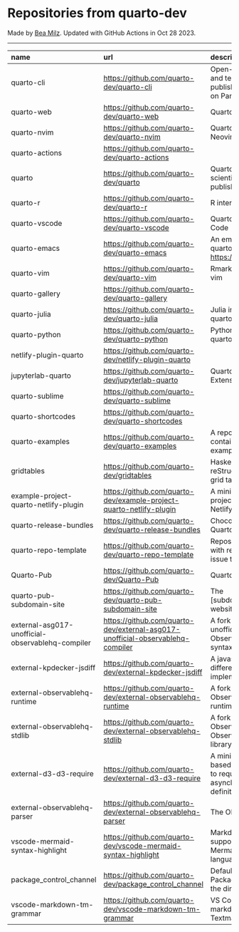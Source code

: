 # Repositories from quarto-dev
Made by [Bea Milz](https://twitter.com/beamilz).
Updated with GitHub Actions in Oct 28 2023.
<hr> 

|name                                             |url                                                                            |description                                                                         | stars| forks| open_issues|
|:------------------------------------------------|:------------------------------------------------------------------------------|:-----------------------------------------------------------------------------------|-----:|-----:|-----------:|
|quarto-cli                                       |https://github.com/quarto-dev/quarto-cli                                       |Open-source scientific and technical publishing system built on Pandoc.             |  2643|   226|        1054|
|quarto-web                                       |https://github.com/quarto-dev/quarto-web                                       |Quarto website                                                                      |   194|   543|          18|
|quarto-nvim                                      |https://github.com/quarto-dev/quarto-nvim                                      |Quarto mode for Neovim                                                              |   164|     6|           7|
|quarto-actions                                   |https://github.com/quarto-dev/quarto-actions                                   |                                                                                    |   156|    37|          28|
|quarto                                           |https://github.com/quarto-dev/quarto                                           |Quarto open-source scientific and technical publishing system                       |   140|    14|         101|
|quarto-r                                         |https://github.com/quarto-dev/quarto-r                                         |R interface to quarto-cli                                                           |   114|    16|          34|
|quarto-vscode                                    |https://github.com/quarto-dev/quarto-vscode                                    |Quarto extension for VS Code                                                        |   110|    12|           0|
|quarto-emacs                                     |https://github.com/quarto-dev/quarto-emacs                                     |An emacs mode for quarto: https://quarto.org                                        |   103|    10|           9|
|quarto-vim                                       |https://github.com/quarto-dev/quarto-vim                                       |Rmarkdown support for vim                                                           |    54|    11|           4|
|quarto-gallery                                   |https://github.com/quarto-dev/quarto-gallery                                   |                                                                                    |    29|    19|           0|
|quarto-julia                                     |https://github.com/quarto-dev/quarto-julia                                     |Julia interface to quarto-cli                                                       |    16|     0|           6|
|quarto-python                                    |https://github.com/quarto-dev/quarto-python                                    |Python interface to quarto-cli                                                      |    13|     0|           1|
|netlify-plugin-quarto                            |https://github.com/quarto-dev/netlify-plugin-quarto                            |                                                                                    |    10|     1|           5|
|jupyterlab-quarto                                |https://github.com/quarto-dev/jupyterlab-quarto                                |Quarto JupyterLab Extension                                                         |     9|     1|           0|
|quarto-sublime                                   |https://github.com/quarto-dev/quarto-sublime                                   |                                                                                    |     9|     2|           2|
|quarto-shortcodes                                |https://github.com/quarto-dev/quarto-shortcodes                                |                                                                                    |     8|     2|           2|
|quarto-examples                                  |https://github.com/quarto-dev/quarto-examples                                  |A repository of self-contained quarto examples                                      |     7|     1|           1|
|gridtables                                       |https://github.com/quarto-dev/gridtables                                       |Haskell parser for reStructuredText-style grid tables.                              |     2|     0|           5|
|example-project-quarto-netlify-plugin            |https://github.com/quarto-dev/example-project-quarto-netlify-plugin            |A minimal Quarto project using Quarto's Netlify plugin                              |     2|     0|           0|
|quarto-release-bundles                           |https://github.com/quarto-dev/quarto-release-bundles                           |Chocolatey package for Quarto                                                       |     1|     0|           2|
|quarto-repo-template                             |https://github.com/quarto-dev/quarto-repo-template                             |Repository template with readme styling, issue templates, etc                       |     0|     0|           0|
|Quarto-Pub                                       |https://github.com/quarto-dev/Quarto-Pub                                       |Quarto Pub                                                                          |     0|     0|           2|
|quarto-pub-subdomain-site                        |https://github.com/quarto-dev/quarto-pub-subdomain-site                        |The [subdomain].quarto.pub website                                                  |     0|     0|           0|
|external-asg017-unofficial-observablehq-compiler |https://github.com/quarto-dev/external-asg017-unofficial-observablehq-compiler |A fork of @asg017's unofficial compiler for Observable notebook syntax              |     0|     1|           0|
|external-kpdecker-jsdiff                         |https://github.com/quarto-dev/external-kpdecker-jsdiff                         |A javascript text differencing implementation.                                      |     0|     0|           0|
|external-observablehq-runtime                    |https://github.com/quarto-dev/external-observablehq-runtime                    |A fork of the Observable dataflow runtime.                                          |     0|     0|           0|
|external-observablehq-stdlib                     |https://github.com/quarto-dev/external-observablehq-stdlib                     |A fork of ObservableHQ's Observable standard library.                               |     0|     0|           0|
|external-d3-d3-require                           |https://github.com/quarto-dev/external-d3-d3-require                           |A minimal, promise-based implementation to require asynchronous module definitions. |     0|     0|           0|
|external-observablehq-parser                     |https://github.com/quarto-dev/external-observablehq-parser                     |The Observable parser.                                                              |     0|     0|           0|
|vscode-mermaid-syntax-highlight                  |https://github.com/quarto-dev/vscode-mermaid-syntax-highlight                  |Markdown syntax support for the Mermaid charting language                           |     0|     0|           0|
|package_control_channel                          |https://github.com/quarto-dev/package_control_channel                          |Default channel file for Package Control. Follow the directions at:                 |     0|     0|           0|
|vscode-markdown-tm-grammar                       |https://github.com/quarto-dev/vscode-markdown-tm-grammar                       |VS Code built-in markdown extension's Textmate grammar                              |     0|     0|           0|
